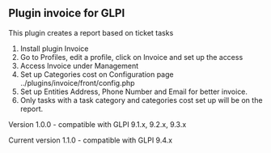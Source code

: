 ## Plugin invoice for GLPI

This plugin creates a report based on ticket tasks

1. Install plugin Invoice
2. Go to Profiles, edit a profile, click on Invoice and set up the access
3. Access Invoice under Management
4. Set up Categories cost on Configuration page ../plugins/invoice/front/config.php
5. Set up Entities Address, Phone Number and Email for better invoice.
6. Only tasks with a task category and categories cost set up will be on the report.


Version 1.0.0 - compatible with GLPI 9.1.x, 9.2.x, 9.3.x

Current version 1.1.0 - compatible with GLPI 9.4.x
